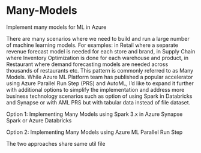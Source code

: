 # Many-Models
Implement many models for ML in Azure 

There are many scenarios where we need to build and run a large number of machine learning models. For examples: in Retail where a separate revenue forecast model is needed for each store and brand, in Supply Chain where Inventory Optimization is done for each warehouse and product, in Restaurant where demand forecasting models are needed across thousands of restaurants etc. This pattern is commonly referred to as Many Models. While Azure ML Platform team has published a popular accelerator using Azure Parallel Run Step (PRS) and AutoML, I’d like to expand it further with additional options to simplify the implementation and address more business technology scenarios such as option of using Spark in Databricks and Synapse or with AML PRS but with tabular data instead of file dataset.

Option 1: Implementing Many Models using Spark 3.x in Azure Synapse Spark or Azure Databricks [](./code/spark)

Option 2: Implementing Many Models using Azure ML Parallel Run Step [](./code/aml_prs)

The two approaches share same util file [](./util)